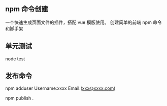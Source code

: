 ## npm 命令创建

一个快速生成页面文件的插件，搭配 vue 模版使用。
创建简单的前端 npm 命令和脚手架

## 单元测试

node test

## 发布命令

npm adduser
Username:xxxx
Email:(xxx@xxxx.com)

npm publish .
